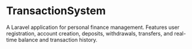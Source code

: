 # TransactionSystem
A Laravel application for personal finance management. Features user registration, account creation, deposits, withdrawals, transfers, and real-time balance and transaction history.

